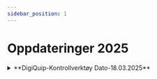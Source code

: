 ```yaml
---
sidebar_position: 1
---
```

# Oppdateringer 2025
<details>
  <summary>**DigiQuip-Kontrollverktøy Dato-18.03.2025**</summary>
  <div>
    <div><strong>Lås opp-funksjon</strong></div>
    <div>Administratorer og opprinnelig kontrollør kan nå låse opp ferdigstilte kontroller.</div>

    <div><strong>Lagre og lukk-funksjon</strong></div>
    <div>Inspeksjoner som ikke fullføres lagres som utkast.</div>
    <div>Utkast har status «Ikke kontrollert» og vises ikke i QR-kode landingsside før ferdigstilt.</div>

    <div><strong>Forhåndsutfylling av "OK" i sjekklister</strong></div>
    <div>Ny bryterfunksjon lar brukere aktivere eller deaktivere forhåndsutfylling av "OK" i sjekklister. </div>
    <div> Dette gir bedre kontroll dersom en inspeksjon ikke fullføres med én gang, men skal jobbes videre med senere. Mer info finner du 
[her](/docs/DigiQuip/checklists#sjekkliste-for-sakkyndig-kontroll) 
.</div>

    <div><strong>Henting av dokumenter fra BraReg</strong></div>
    <div>Vi henter alle dokumenter knyttet til objektet og produksjonsåret direkte fra BraReg.</div>

    <div><strong>Feilrettinger</strong></div>
    <div>Riktig status i DigiQuip når utstyr settes til «Ikke godkjent» med 2’er-feil.</div>
    <div>Fikset tilkoblingsfeil mellom enkelte utstyr og BraReg.</div>
    <div>Rettet feil i synkronisering av kontroller fra BraReg med eksisterende kobling.</div>
   <div><strong>For mer info ler [her](/docs/DigiQuip/inspections)</strong></div>
  </div>
</details>